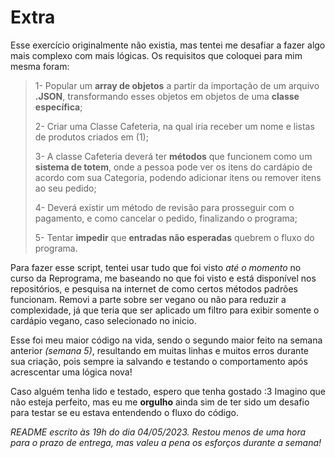 # Extra

Esse exercício originalmente não existia, mas tentei me desafiar a fazer algo mais complexo com mais lógicas. Os requisitos que coloquei para mim mesma foram:

>1- Popular um **array de objetos** a partir da importação de um arquivo **.JSON**, transformando esses objetos em objetos de uma **classe específica**;
>
>2- Criar uma Classe Cafeteria, na qual iria receber um nome e listas de produtos criados em (1);
>
>3- A classe Cafeteria deverá ter **métodos** que funcionem como um **sistema de totem**, onde a pessoa pode ver os itens do cardápio de acordo com sua Categoria, podendo adicionar itens ou remover itens ao seu pedido;
>
>4- Deverá existir um método de revisão para prosseguir com o pagamento, e como cancelar o pedido, finalizando o programa;
>
>5- Tentar **impedir** que **entradas não esperadas** quebrem o fluxo do programa.

Para fazer esse script, tentei usar tudo que foi visto *até o momento* no curso da Reprograma, me baseando no que foi visto e está disponível nos repositórios, e pesquisa na internet de como certos métodos padrões funcionam. Removi a parte sobre ser vegano ou não para reduzir a complexidade, já que teria que ser aplicado um filtro para exibir somente o cardápio vegano, caso selecionado no inicio.

Esse foi meu maior código na vida, sendo o segundo maior feito na semana anterior *(semana 5)*, resultando em muitas linhas e muitos erros durante sua criação, pois sempre ia salvando e testando o comportamento após acrescentar uma lógica nova!

Caso alguém tenha lido e testado, espero que tenha gostado :3
Imagino que não esteja perfeito, mas eu me **orgulho** ainda sim de ter sido um desafio para testar se eu estava entendendo o fluxo do código. 

*README escrito às 19h do dia 04/05/2023. Restou menos de uma hora para o prazo de entrega, mas valeu a pena os esforços durante a semana!*